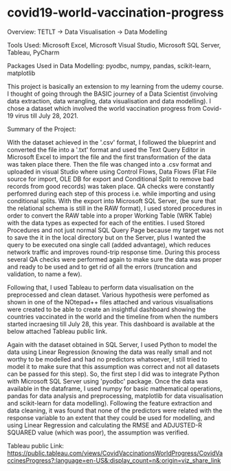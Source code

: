 # covid19-world-vaccination-progress
Overview: TETLT -> Data Visualisation -> Data Modelling

Tools Used: Microsoft Excel, Microsoft Visual Studio, Microsoft SQL Server, Tableau, PyCharm

Packages Used in Data Modelling: pyodbc, numpy, pandas, scikit-learn, matplotlib

This project is basically an extension to my learning from the udemy course. I thought of going through the BASIC journey of a Data Scientist (involving data extraction, data wrangling, data visualisation and data modelling). I chose a dataset which involved the world vaccination progress from Covid-19 virus till July 28, 2021.

Summary of the Project:

With the dataset achieved in the '.csv' format, I followed the blueprint and converted the file into a '.txt' format and used the Text Query Editor in Microsoft Excel to import the file and the first transformation of the data was taken place there. Then the file was changed into a .csv format and uploaded in visual Studio where using Control Flows, Data Flows (Flat File source for import, OLE DB for export and Conditional Split to remove bad records from good records) was taken place. QA checks were constantly perfomred during each step of this process i.e. while importing and using conditional splits. With the export into Microsoft SQL Server, (be sure that the relational schema is still in the RAW format), I used stored procedures in order to convert the RAW table into a proper Working Table (WRK Table) with the data types as expected for each of the entities. I used Stored Procedures and not just normal SQL Query Page because my target was not to save the it in the local directory but on the Server, plus I wanted the query to be executed ona  single call (added advantage), which reduces network traffic and improves round-trip response time. During this process several QA checks were performed again to make sure the data was proper and ready to be used  and to get rid of all the errors (truncation and validation, to name a few).

Following that, I used Tableau to perform data visualisation on the preprocessed and clean dataset. Various hypothesis were perfomed as shown in one of the NOtepad++ files attached and various visualisations were created to be able to create an insightful dashboard showing the countries vaccinated in the world and the timeline from when the numbers started incraesing till July 28, this year. This dashboard is available at the below attached Tableau public link. 

Again with the dataset obtained in SQL Server, I used Python to model the data using Linear Regression (knowing the data was really small and not worthy to be modelled and had no predictors whatsoever, I still tried to model it to make sure that this assumption was correct and not all datasets can be passed for this step). So, the first step I did was to integrate Python with Microsoft SQL Server using 'pyodbc' package. Once the data was available in the dataframe, I used numpy for basic mathematical operations, pandas for data analysis and preprocessing, matplotlib for data visualisation and scikit-learn for data modelling). Following the feature extraction and data cleaning, it was found that none of the predictors were related with the response variable to an extent that they could be used for modelling, and using Linear Regression and calculating the RMSE and ADJUSTED-R SQUARED value (which was poor), the assumption was verified. 

Tableau public Link: https://public.tableau.com/views/CovidVaccinationsWorldProgress/CovidVaccinesProgress?:language=en-US&:display_count=n&:origin=viz_share_link
